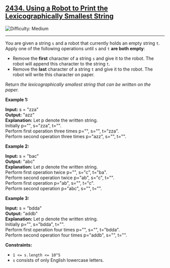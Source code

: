 ## [2434\. Using a Robot to Print the Lexicographically Smallest String](https://leetcode.com/problems/using-a-robot-to-print-the-lexicographically-smallest-string)

![Difficulty: Medium](https://img.shields.io/badge/Difficulty-Medium-orange)

---

You are given a string `s` and a robot that currently holds an empty string `t`. Apply one of the following operations until `s` and `t` **are both empty**:

- Remove the **first** character of a string `s` and give it to the robot. The robot will append this character to the string `t`.
- Remove the **last** character of a string `t` and give it to the robot. The robot will write this character on paper.

Return _the lexicographically smallest string that can be written on the paper._

**Example 1:**

**Input:** s = "zza"  
**Output:** "azz"  
**Explanation:** Let p denote the written string.  
Initially p="", s="zza", t="".  
Perform first operation three times p="", s="", t="zza".  
Perform second operation three times p="azz", s="", t="".

**Example 2:**

**Input:** s = "bac"  
**Output:** "abc"  
**Explanation:** Let p denote the written string.  
Perform first operation twice p="", s="c", t="ba".  
Perform second operation twice p="ab", s="c", t="".  
Perform first operation p="ab", s="", t="c".  
Perform second operation p="abc", s="", t="".

**Example 3:**

**Input:** s = "bdda"  
**Output:** "addb"  
**Explanation:** Let p denote the written string.  
Initially p="", s="bdda", t="".  
Perform first operation four times p="", s="", t="bdda".  
Perform second operation four times p="addb", s="", t="".

**Constraints:**

- `1 <= s.length <= 10^5`
- `s` consists of only English lowercase letters.
